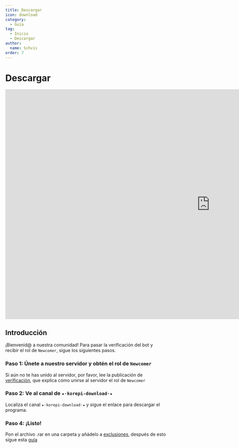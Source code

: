 ```yaml
---
title: Descargar
icon: download
category:
  - Guía
tag:
  - Inicio
  - Descargar
author:
  name: Schvis
order: 7
---
```


# Descargar

<div class="iframe-container"><iframe width="1280" height="720" src="https://www.youtube.com/embed/Mxspp5FsVEE" title="How to download Korepi" frameborder="0" allow="accelerometer; autoplay; clipboard-write; encrypted-media; gyroscope; picture-in-picture; web-share" referrerpolicy="strict-origin-when-cross-origin" allowfullscreen></iframe></div>

## Introducción

¡Bienvenid@ a nuestra comunidad! Para pasar la verificación del bot y recibir el rol de `Newcomer`, sigue los siguientes pasos.

### Paso 1: Únete a nuestro servidor y obtén el rol de `Newcomer`

Si aún no te has unido al servidor, por favor, lee la publicación de [verificación](./verify.md), que explica cómo unirse al servidor el rol de `Newcomer`

### Paso 2: Ve al canal de `⁠★⋅korepi-download⋅★`

Localiza el canal `⁠★⋅korepi-download⋅★` y sigue el enlace para descargar el programa.

### Paso 4: ¡Listo!

Pon el archivo .rar en una carpeta y añádelo a [exclusiones](../guide/virus.md), después de esto sigue esta [guía](../guide/getkey.md)


